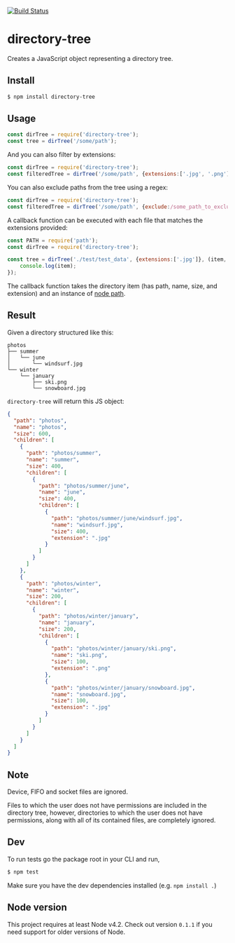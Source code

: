 [![Build Status](https://travis-ci.org/mihneadb/node-directory-tree.svg)](https://travis-ci.org/mihneadb/node-directory-tree)

# directory-tree

Creates a JavaScript object representing a directory tree.

## Install
```bash
$ npm install directory-tree
```

## Usage

```js
const dirTree = require('directory-tree');
const tree = dirTree('/some/path');
```

And you can also filter by extensions:

```js
const dirTree = require('directory-tree');
const filteredTree = dirTree('/some/path', {extensions:['.jpg', '.png']});
```

You can also exclude paths from the tree using a regex:

```js
const dirTree = require('directory-tree');
const filteredTree = dirTree('/some/path', {exclude:/some_path_to_exclude/});
```

A callback function can be executed with each file that matches the extensions provided:

```js
const PATH = require('path');
const dirTree = require('directory-tree');

const tree = dirTree('./test/test_data', {extensions:['.jpg']}, (item, PATH) => {
	console.log(item);
});
```

The callback function takes the directory item (has path, name, size, and extension) and an instance of [node path](https://nodejs.org/api/path.html).

## Result
Given a directory structured like this:

```
photos
├── summer
│   └── june
│       └── windsurf.jpg
└── winter
    └── january
        ├── ski.png
        └── snowboard.jpg
```

`directory-tree` will return this JS object:

```json
{
  "path": "photos",
  "name": "photos",
  "size": 600,
  "children": [
    {
      "path": "photos/summer",
      "name": "summer",
      "size": 400,
      "children": [
        {
          "path": "photos/summer/june",
          "name": "june",
          "size": 400,
          "children": [
            {
              "path": "photos/summer/june/windsurf.jpg",
              "name": "windsurf.jpg",
              "size": 400,
              "extension": ".jpg"
            }
          ]
        }
      ]
    },
    {
      "path": "photos/winter",
      "name": "winter",
      "size": 200,
      "children": [
        {
          "path": "photos/winter/january",
          "name": "january",
          "size": 200,
          "children": [
            {
              "path": "photos/winter/january/ski.png",
              "name": "ski.png",
              "size": 100,
              "extension": ".png"
            },
            {
              "path": "photos/winter/january/snowboard.jpg",
              "name": "snowboard.jpg",
              "size": 100,
              "extension": ".jpg"
            }
          ]
        }
      ]
    }
  ]
}
```
## Note
Device, FIFO and socket files are ignored.

Files to which the user does not have permissions are included in the directory
tree, however, directories to which the user does not have permissions, along
with all of its contained files, are completely ignored.

## Dev

To run tests go the package root in your CLI and run,

```bash
$ npm test
```

Make sure you have the dev dependencies installed (e.g. `npm install .`)

## Node version

This project requires at least Node v4.2.
Check out version `0.1.1` if you need support for older versions of Node.
